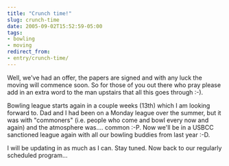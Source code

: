 ```yaml
---
title: "Crunch time!"
slug: crunch-time
date: 2005-09-02T15:52:59-05:00
tags:
- bowling
- moving
redirect_from:
- entry/crunch-time/
---
```

Well, we've had an offer, the papers are signed and with any luck the moving will commence soon. So for those of you out there who pray please add in an extra word to the man upstairs that all this goes through :-).

Bowling league starts again in a couple weeks (13th) which I am looking forward to. Dad and I had been on a Monday league over the summer, but it was with "commoners" (i.e. people who come and bowl every now and again) and the atmosphere was.... common :-P. Now we'll be in a USBCC sanctioned league again with all our bowling buddies from last year :-D.

I will be updating in as much as I can. Stay tuned. Now back to our regularly scheduled program...
